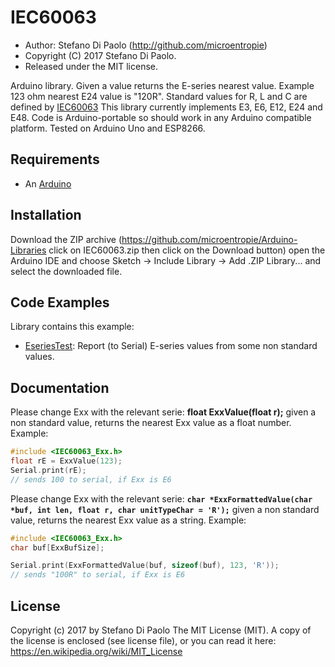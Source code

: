 IEC60063
========

* Author: Stefano Di Paolo (<http://github.com/microentropie>)
* Copyright (C) 2017 Stefano Di Paolo.
* Released under the MIT license.

Arduino library.
Given a value returns the E-series nearest value.
Example 123 ohm nearest E24 value is "120R".
Standard values for R, L and C are defined by [IEC60063](https://en.wikipedia.org/wiki/E-series_of_preferred_numbers)
This library currently implements E3, E6, E12, E24 and E48.
Code is Arduino-portable so should work in any Arduino compatible platform.
Tested on Arduino Uno and ESP8266.

Requirements
------------
* An [Arduino](http://arduino.cc/)

Installation
------------
Download the ZIP archive (<https://github.com/microentropie/Arduino-Libraries> click on IEC60063.zip then click on the Download button)
open the Arduino IDE and choose Sketch -> Include Library -> Add .ZIP Library... and select the downloaded file.

Code Examples
-------------
Library contains this example:
* [EseriesTest](./examples/EseriesTest/EseriesTest.ino):
  Report (to Serial) E-series values from some non standard values.

Documentation
-------------
Please change Exx with the relevant serie:
**float ExxValue(float r);**
given a non standard value, returns the nearest Exx value as a float number.
Example:
```C++
#include <IEC60063_Exx.h>
float rE = ExxValue(123);
Serial.print(rE); 
// sends 100 to serial, if Exx is E6
```


Please change Exx with the relevant serie:
**`char *ExxFormattedValue(char *buf, int len, float r, char unitTypeChar = 'R');`**
given a non standard value, returns the nearest Exx value as a string.
Example:
```C++
#include <IEC60063_Exx.h>
char buf[ExxBufSize];

Serial.print(ExxFormattedValue(buf, sizeof(buf), 123, 'R')); 
// sends "100R" to serial, if Exx is E6
```


License
-------
Copyright (c) 2017 by Stefano Di Paolo
The MIT License (MIT).
A copy of the license is enclosed (see license file), or you can read it here:
<https://en.wikipedia.org/wiki/MIT_License>
